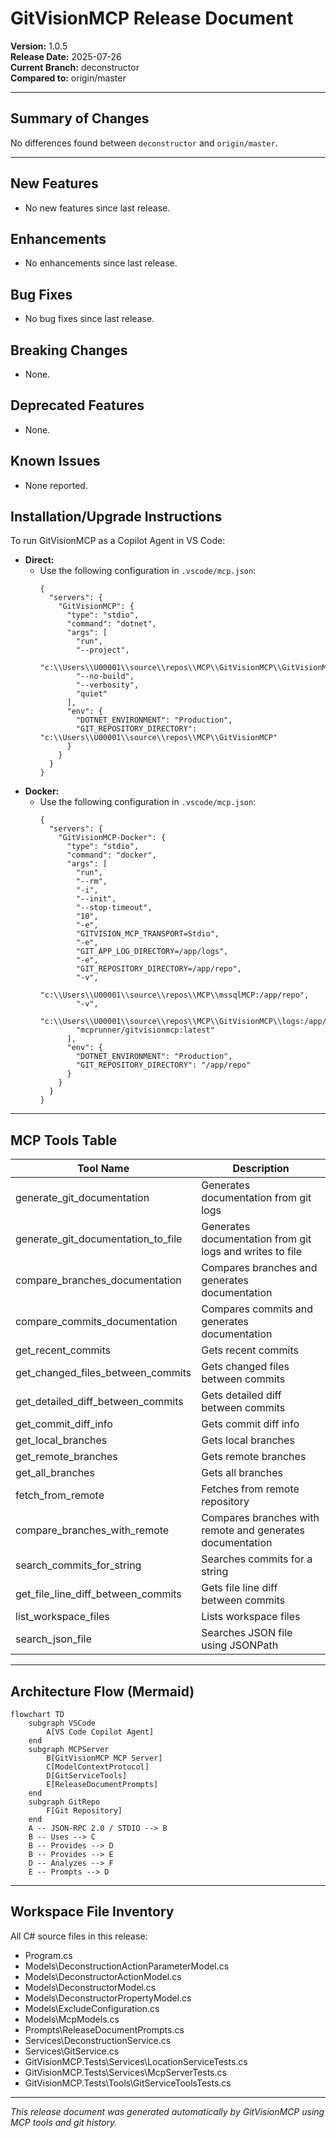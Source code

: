 # GitVisionMCP Release Document

**Version:** 1.0.5  
**Release Date:** 2025-07-26  
**Current Branch:** deconstructor  
**Compared to:** origin/master

---

## Summary of Changes

No differences found between `deconstructor` and `origin/master`.

---

## New Features

- No new features since last release.

## Enhancements

- No enhancements since last release.

## Bug Fixes

- No bug fixes since last release.

## Breaking Changes

- None.

## Deprecated Features

- None.

## Known Issues

- None reported.

## Installation/Upgrade Instructions

To run GitVisionMCP as a Copilot Agent in VS Code:

- **Direct:**
  - Use the following configuration in `.vscode/mcp.json`:
    ```jsonc
    {
      "servers": {
        "GitVisionMCP": {
          "type": "stdio",
          "command": "dotnet",
          "args": [
            "run",
            "--project",
            "c:\\Users\\U00001\\source\\repos\\MCP\\GitVisionMCP\\GitVisionMCP.csproj",
            "--no-build",
            "--verbosity",
            "quiet"
          ],
          "env": {
            "DOTNET_ENVIRONMENT": "Production",
            "GIT_REPOSITORY_DIRECTORY": "c:\\Users\\U00001\\source\\repos\\MCP\\GitVisionMCP"
          }
        }
      }
    }
    ```
- **Docker:**
  - Use the following configuration in `.vscode/mcp.json`:
    ```jsonc
    {
      "servers": {
        "GitVisionMCP-Docker": {
          "type": "stdio",
          "command": "docker",
          "args": [
            "run",
            "--rm",
            "-i",
            "--init",
            "--stop-timeout",
            "10",
            "-e",
            "GITVISION_MCP_TRANSPORT=Stdio",
            "-e",
            "GIT_APP_LOG_DIRECTORY=/app/logs",
            "-e",
            "GIT_REPOSITORY_DIRECTORY=/app/repo",
            "-v",
            "c:\\Users\\U00001\\source\\repos\\MCP\\mssqlMCP:/app/repo",
            "-v",
            "c:\\Users\\U00001\\source\\repos\\MCP\\GitVisionMCP\\logs:/app/logs",
            "mcprunner/gitvisionmcp:latest"
          ],
          "env": {
            "DOTNET_ENVIRONMENT": "Production",
            "GIT_REPOSITORY_DIRECTORY": "/app/repo"
          }
        }
      }
    }
    ```

---

## MCP Tools Table

| Tool Name                          | Description                                               |
| ---------------------------------- | --------------------------------------------------------- |
| generate_git_documentation         | Generates documentation from git logs                     |
| generate_git_documentation_to_file | Generates documentation from git logs and writes to file  |
| compare_branches_documentation     | Compares branches and generates documentation             |
| compare_commits_documentation      | Compares commits and generates documentation              |
| get_recent_commits                 | Gets recent commits                                       |
| get_changed_files_between_commits  | Gets changed files between commits                        |
| get_detailed_diff_between_commits  | Gets detailed diff between commits                        |
| get_commit_diff_info               | Gets commit diff info                                     |
| get_local_branches                 | Gets local branches                                       |
| get_remote_branches                | Gets remote branches                                      |
| get_all_branches                   | Gets all branches                                         |
| fetch_from_remote                  | Fetches from remote repository                            |
| compare_branches_with_remote       | Compares branches with remote and generates documentation |
| search_commits_for_string          | Searches commits for a string                             |
| get_file_line_diff_between_commits | Gets file line diff between commits                       |
| list_workspace_files               | Lists workspace files                                     |
| search_json_file                   | Searches JSON file using JSONPath                         |

---

## Architecture Flow (Mermaid)

```mermaid
flowchart TD
    subgraph VSCode
        A[VS Code Copilot Agent]
    end
    subgraph MCPServer
        B[GitVisionMCP MCP Server]
        C[ModelContextProtocol]
        D[GitServiceTools]
        E[ReleaseDocumentPrompts]
    end
    subgraph GitRepo
        F[Git Repository]
    end
    A -- JSON-RPC 2.0 / STDIO --> B
    B -- Uses --> C
    B -- Provides --> D
    B -- Provides --> E
    D -- Analyzes --> F
    E -- Prompts --> D
```

---

## Workspace File Inventory

All C# source files in this release:

- Program.cs
- Models\DeconstructionActionParameterModel.cs
- Models\DeconstructorActionModel.cs
- Models\DeconstructorModel.cs
- Models\DeconstructorPropertyModel.cs
- Models\ExcludeConfiguration.cs
- Models\McpModels.cs
- Prompts\ReleaseDocumentPrompts.cs
- Services\DeconstructionService.cs
- Services\GitService.cs
- GitVisionMCP.Tests\Services\LocationServiceTests.cs
- GitVisionMCP.Tests\Services\McpServerTests.cs
- GitVisionMCP.Tests\Tools\GitServiceToolsTests.cs

---

_This release document was generated automatically by GitVisionMCP using MCP tools and git history._
